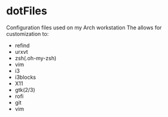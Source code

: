 # dotFiles
Configuration files used on my Arch workstation
The allows for customization to:
- refind
- urxvt
- zsh(.oh-my-zsh)
- vim
- i3
- i3blocks
- X11
- gtk(2/3)
- rofi
- git
- vim
